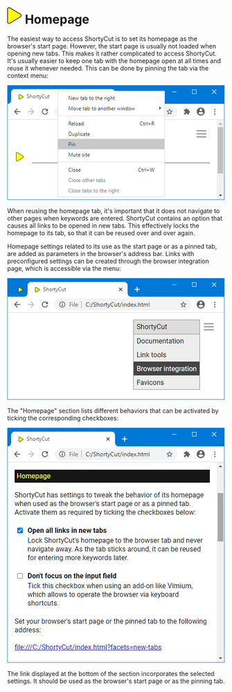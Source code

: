# ![](img/arrow.svg) Homepage

The easiest way to access ShortyCut is to set its homepage as the browser's start page. However, the start page is usually not loaded when opening new tabs. This makes it rather complicated to access ShortyCut. It's usually easier to keep one tab with the homepage open at all times and reuse it whenever needed. This can be done by pinning the tab via the context menu:

![](img/pin-tab.png)

When reusing the homepage tab, it's important that it does not navigate to other pages when keywords are entered. ShortyCut contains an option that causes all links to be opened in new tabs. This effectively locks the homepage to its tab, so that it can be reused over and over again.

Homepage settings related to its use as the start page or as a pinned tab, are added as parameters in the browser's address bar. Links with preconfigured settings can be created through the browser integration page, which is accessible via the menu:

![](img/menu-browser-integration.png)

The "Homepage" section lists different behaviors that can be activated by ticking the corresponding checkboxes:

![](img/browser-integration-homepage.png)

The link displayed at the bottom of the section incorporates the selected settings. It should be used as the browser's start page or as the pinning tab.

